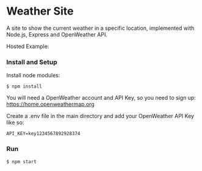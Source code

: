 # Weather Site

A site to show the current weather in a specific location, implemented with Node.js, Express and OpenWeather API.

Hosted Example:

### Install and Setup

Install node modules:

    $ npm install

You will need a OpenWeather account and API Key, so you need to sign up: https://home.openweathermap.org

Create a .env file in the main directory and add your OpenWeather API Key like so:

    API_KEY=key1234567892928374

### Run

    $ npm start
